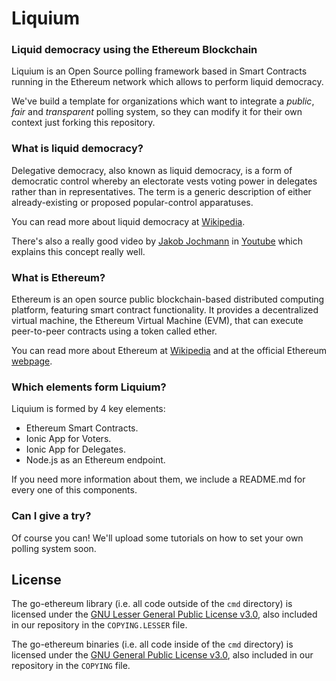 # Liquium
### Liquid democracy using the Ethereum Blockchain
Liquium is an Open Source polling framework based in Smart Contracts running in the Ethereum network which allows to perform liquid democracy.

We've build a template for organizations which want to integrate a *public*, *fair* and *transparent* polling system, so they can modify it for their own context just forking this repository.

### What is liquid democracy?
Delegative democracy, also known as liquid democracy, is a form of democratic control whereby an electorate vests voting power in delegates rather than in representatives. The term is a generic description of either already-existing or proposed popular-control apparatuses.

You can read more about liquid democracy at [Wikipedia](https://en.wikipedia.org/wiki/Delegative_democracy).

There's also a really good video by [Jakob Jochmann](http://lab.jochmann.me) in [Youtube](https://www.youtube.com/watch?v=fg0_Vhldz-8) which explains this concept really well.

### What is Ethereum?
Ethereum is an open source public blockchain-based distributed computing platform, featuring smart contract functionality. It provides a decentralized virtual machine, the Ethereum Virtual Machine (EVM), that can execute peer-to-peer contracts using a token called ether.

You can read more about Ethereum at [Wikipedia](https://en.wikipedia.org/wiki/Ethereum) and at the official Ethereum [webpage](https://ethereum.org/).

### Which elements form Liquium?
Liquium is formed by 4 key elements:
- Ethereum Smart Contracts.
- Ionic App for Voters.
- Ionic App for Delegates.
- Node.js as an Ethereum endpoint.

If you need more information about them, we include a README.md for every one of this components.

### Can I give a try?
Of course you can! We'll upload some tutorials on how to set your own polling system soon.

## License
The go-ethereum library (i.e. all code outside of the `cmd` directory) is licensed under the
[GNU Lesser General Public License v3.0](https://www.gnu.org/licenses/lgpl-3.0.en.html), also
included in our repository in the `COPYING.LESSER` file.

The go-ethereum binaries (i.e. all code inside of the `cmd` directory) is licensed under the
[GNU General Public License v3.0](https://www.gnu.org/licenses/gpl-3.0.en.html), also included
in our repository in the `COPYING` file.

